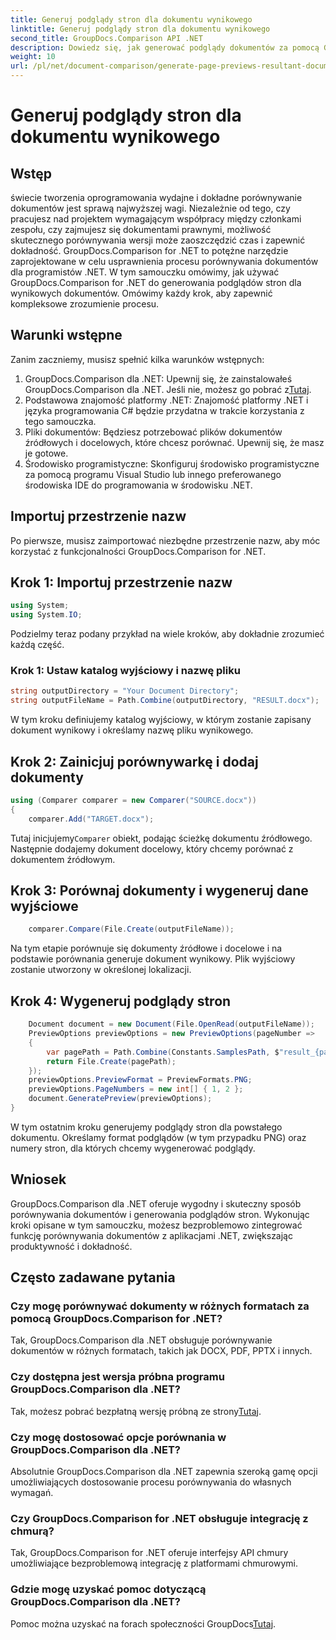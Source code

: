 ```yaml
---
title: Generuj podglądy stron dla dokumentu wynikowego
linktitle: Generuj podglądy stron dla dokumentu wynikowego
second_title: GroupDocs.Comparison API .NET
description: Dowiedz się, jak generować podglądy dokumentów za pomocą GroupDocs.Comparison dla .NET. Porównuj dokumenty sprawnie i dokładnie.
weight: 10
url: /pl/net/document-comparison/generate-page-previews-resultant-document/
---
```


# Generuj podglądy stron dla dokumentu wynikowego

## Wstęp
świecie tworzenia oprogramowania wydajne i dokładne porównywanie dokumentów jest sprawą najwyższej wagi. Niezależnie od tego, czy pracujesz nad projektem wymagającym współpracy między członkami zespołu, czy zajmujesz się dokumentami prawnymi, możliwość skutecznego porównywania wersji może zaoszczędzić czas i zapewnić dokładność. GroupDocs.Comparison for .NET to potężne narzędzie zaprojektowane w celu usprawnienia procesu porównywania dokumentów dla programistów .NET. W tym samouczku omówimy, jak używać GroupDocs.Comparison for .NET do generowania podglądów stron dla wynikowych dokumentów. Omówimy każdy krok, aby zapewnić kompleksowe zrozumienie procesu.
## Warunki wstępne
Zanim zaczniemy, musisz spełnić kilka warunków wstępnych:
1.  GroupDocs.Comparison dla .NET: Upewnij się, że zainstalowałeś GroupDocs.Comparison dla .NET. Jeśli nie, możesz go pobrać z[Tutaj](https://releases.groupdocs.com/comparison/net/).
2. Podstawowa znajomość platformy .NET: Znajomość platformy .NET i języka programowania C# będzie przydatna w trakcie korzystania z tego samouczka.
3. Pliki dokumentów: Będziesz potrzebować plików dokumentów źródłowych i docelowych, które chcesz porównać. Upewnij się, że masz je gotowe.
4. Środowisko programistyczne: Skonfiguruj środowisko programistyczne za pomocą programu Visual Studio lub innego preferowanego środowiska IDE do programowania w środowisku .NET.

## Importuj przestrzenie nazw
Po pierwsze, musisz zaimportować niezbędne przestrzenie nazw, aby móc korzystać z funkcjonalności GroupDocs.Comparison for .NET.
## Krok 1: Importuj przestrzenie nazw
```csharp
using System;
using System.IO;
```
Podzielmy teraz podany przykład na wiele kroków, aby dokładnie zrozumieć każdą część.
### Krok 1: Ustaw katalog wyjściowy i nazwę pliku
```csharp
string outputDirectory = "Your Document Directory";
string outputFileName = Path.Combine(outputDirectory, "RESULT.docx");
```
W tym kroku definiujemy katalog wyjściowy, w którym zostanie zapisany dokument wynikowy i określamy nazwę pliku wynikowego.
## Krok 2: Zainicjuj porównywarkę i dodaj dokumenty
```csharp
using (Comparer comparer = new Comparer("SOURCE.docx"))
{
    comparer.Add("TARGET.docx");
```
 Tutaj inicjujemy`Comparer` obiekt, podając ścieżkę dokumentu źródłowego. Następnie dodajemy dokument docelowy, który chcemy porównać z dokumentem źródłowym.
## Krok 3: Porównaj dokumenty i wygeneruj dane wyjściowe
```csharp
    comparer.Compare(File.Create(outputFileName));
```
Na tym etapie porównuje się dokumenty źródłowe i docelowe i na podstawie porównania generuje dokument wynikowy. Plik wyjściowy zostanie utworzony w określonej lokalizacji.
## Krok 4: Wygeneruj podglądy stron
```csharp
    Document document = new Document(File.OpenRead(outputFileName));
    PreviewOptions previewOptions = new PreviewOptions(pageNumber =>
    {
        var pagePath = Path.Combine(Constants.SamplesPath, $"result_{pageNumber}.png");
        return File.Create(pagePath);
    });
    previewOptions.PreviewFormat = PreviewFormats.PNG;
    previewOptions.PageNumbers = new int[] { 1, 2 };
    document.GeneratePreview(previewOptions);
}
```
W tym ostatnim kroku generujemy podglądy stron dla powstałego dokumentu. Określamy format podglądów (w tym przypadku PNG) oraz numery stron, dla których chcemy wygenerować podglądy.

## Wniosek
GroupDocs.Comparison dla .NET oferuje wygodny i skuteczny sposób porównywania dokumentów i generowania podglądów stron. Wykonując kroki opisane w tym samouczku, możesz bezproblemowo zintegrować funkcję porównywania dokumentów z aplikacjami .NET, zwiększając produktywność i dokładność.
## Często zadawane pytania
### Czy mogę porównywać dokumenty w różnych formatach za pomocą GroupDocs.Comparison for .NET?
Tak, GroupDocs.Comparison dla .NET obsługuje porównywanie dokumentów w różnych formatach, takich jak DOCX, PDF, PPTX i innych.
### Czy dostępna jest wersja próbna programu GroupDocs.Comparison dla .NET?
 Tak, możesz pobrać bezpłatną wersję próbną ze strony[Tutaj](https://releases.groupdocs.com/).
### Czy mogę dostosować opcje porównania w GroupDocs.Comparison dla .NET?
Absolutnie GroupDocs.Comparison dla .NET zapewnia szeroką gamę opcji umożliwiających dostosowanie procesu porównywania do własnych wymagań.
### Czy GroupDocs.Comparison for .NET obsługuje integrację z chmurą?
Tak, GroupDocs.Comparison for .NET oferuje interfejsy API chmury umożliwiające bezproblemową integrację z platformami chmurowymi.
### Gdzie mogę uzyskać pomoc dotyczącą GroupDocs.Comparison dla .NET?
 Pomoc można uzyskać na forach społeczności GroupDocs[Tutaj](https://forum.groupdocs.com/c/comparison/12).